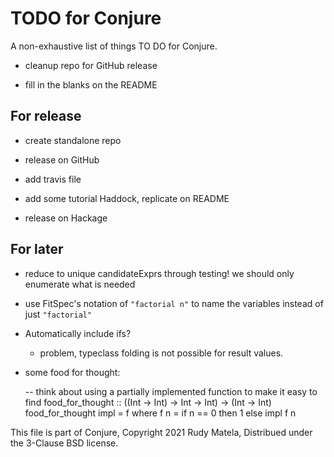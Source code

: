 TODO for Conjure
================

A non-exhaustive list of things TO DO for Conjure.

* cleanup repo for GitHub release

* fill in the blanks on the README

For release
-----------

* create standalone repo

* release on GitHub

* add travis file

* add some tutorial Haddock, replicate on README

* release on Hackage


For later
---------

* reduce to unique candidateExprs through testing!  we should only enumerate what is needed

* use FitSpec's notation of `"factorial n"` to name the variables
  instead of just `"factorial"`

* Automatically include ifs?

	- problem, typeclass folding is not possible for result values.

* some food for thought:

    -- think about using a partially implemented function to make it easy to find
    food_for_thought :: ((Int -> Int) -> Int -> Int) -> (Int -> Int)
    food_for_thought impl  =  f
      where
      f n  =  if n == 0
              then 1
              else impl f n


This file is part of Conjure,
Copyright 2021 Rudy Matela,
Distribued under the 3-Clause BSD license.
